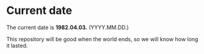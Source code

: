 # Current date

The current date is **1982.04.03.** (YYYY.MM.DD.)

This repository will be good when the world ends, so we will know how long it lasted.